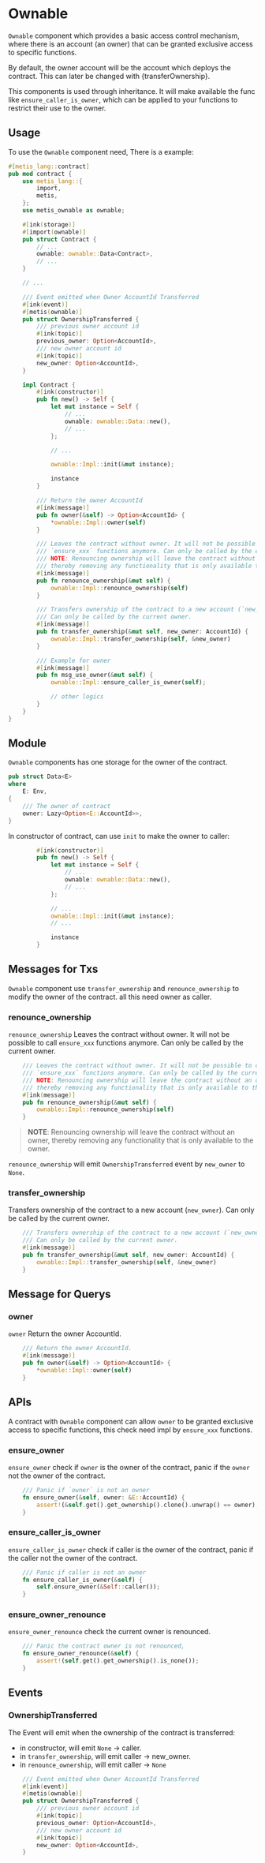 # Ownable

`Ownable` component which provides a basic access control mechanism, where there is an account (an owner) that can be granted exclusive access to specific functions.

By default, the owner account will be the account which deploys the contract. This can later be changed with {transferOwnership}.

This components is used through inheritance. It will make available the func like `ensure_caller_is_owner`, which can be applied to your functions to restrict their use to the owner.

## Usage

To use the `Ownable` component need, There is a example:

```rust
#[metis_lang::contract]
pub mod contract {
    use metis_lang::{
        import,
        metis,
    };
    use metis_ownable as ownable;

    #[ink(storage)]
    #[import(ownable)]
    pub struct Contract {
        // ...
        ownable: ownable::Data<Contract>,
        // ...
    }

    // ...

    /// Event emitted when Owner AccountId Transferred
    #[ink(event)]
    #[metis(ownable)]
    pub struct OwnershipTransferred {
        /// previous owner account id
        #[ink(topic)]
        previous_owner: Option<AccountId>,
        /// new owner account id
        #[ink(topic)]
        new_owner: Option<AccountId>,
    }

    impl Contract {
        #[ink(constructor)]
        pub fn new() -> Self {
            let mut instance = Self {
                // ...
                ownable: ownable::Data::new(),
                // ...
            };

            // ...

            ownable::Impl::init(&mut instance);

            instance
        }

        /// Return the owner AccountId
        #[ink(message)]
        pub fn owner(&self) -> Option<AccountId> {
            *ownable::Impl::owner(self)
        }

        /// Leaves the contract without owner. It will not be possible to call
        /// `ensure_xxx` functions anymore. Can only be called by the current owner.
        /// NOTE: Renouncing ownership will leave the contract without an owner,
        /// thereby removing any functionality that is only available to the owner.
        #[ink(message)]
        pub fn renounce_ownership(&mut self) {
            ownable::Impl::renounce_ownership(self)
        }

        /// Transfers ownership of the contract to a new account (`new_owner`).
        /// Can only be called by the current owner.
        #[ink(message)]
        pub fn transfer_ownership(&mut self, new_owner: AccountId) {
            ownable::Impl::transfer_ownership(self, &new_owner)
        }

        /// Example for owner
        #[ink(message)]
        pub fn msg_use_owner(&mut self) {
            ownable::Impl::ensure_caller_is_owner(self);

            // other logics
        }
    }
}
```

## Module

`Ownable` components has one storage for the owner of the contract.

```rust
pub struct Data<E>
where
    E: Env,
{
    /// The owner of contract
    owner: Lazy<Option<E::AccountId>>,
}
```

In constructor of contract, can use `init` to make the owner to caller:

```rust
        #[ink(constructor)]
        pub fn new() -> Self {
            let mut instance = Self {
                // ...
                ownable: ownable::Data::new(),
                // ...
            };

            // ...
            ownable::Impl::init(&mut instance);
            // ...

            instance
        }
```

## Messages for Txs

`Ownable` component use `transfer_ownership` and `renounce_ownership` to modify the owner of the contract.
all this need owner as caller.

### renounce_ownership

`renounce_ownership` Leaves the contract without owner. It will not be possible to call `ensure_xxx` functions anymore. Can only be called by the current owner.

```rust
    /// Leaves the contract without owner. It will not be possible to call
    /// `ensure_xxx` functions anymore. Can only be called by the current owner.
    /// NOTE: Renouncing ownership will leave the contract without an owner,
    /// thereby removing any functionality that is only available to the owner.
    #[ink(message)]
    pub fn renounce_ownership(&mut self) {
        ownable::Impl::renounce_ownership(self)
    }
```

> **NOTE**: Renouncing ownership will leave the contract without an owner, thereby removing any functionality that is only available to the owner.

`renounce_ownership` will emit `OwnershipTransferred` event by `new_owner` to `None`.

### transfer_ownership

Transfers ownership of the contract to a new account (`new_owner`). Can only be called by the current owner.

```rust
    /// Transfers ownership of the contract to a new account (`new_owner`).
    /// Can only be called by the current owner.
    #[ink(message)]
    pub fn transfer_ownership(&mut self, new_owner: AccountId) {
        ownable::Impl::transfer_ownership(self, &new_owner)
    }
```

## Message for Querys

### owner

`owner` Return the owner AccountId.

```rust
    /// Return the owner AccountId.
    #[ink(message)]
    pub fn owner(&self) -> Option<AccountId> {
        *ownable::Impl::owner(self)
    }
```

## APIs

A contract with `Ownable` component can allow `owner` to be granted exclusive access to specific functions, this check need impl by `ensure_xxx` functions.

### ensure_owner

`ensure_owner` check if `owner` is the owner of the contract, panic if the `owner` not the owner of the contract.

```rust
    /// Panic if `owner` is not an owner
    fn ensure_owner(&self, owner: &E::AccountId) {
        assert!(&self.get().get_ownership().clone().unwrap() == owner);
    }
```

### ensure_caller_is_owner

`ensure_caller_is_owner` check if caller is the owner of the contract, panic if the caller not the owner of the contract.

```rust
    /// Panic if caller is not an owner
    fn ensure_caller_is_owner(&self) {
        self.ensure_owner(&Self::caller());
    }
```

### ensure_owner_renounce

`ensure_owner_renounce` check the current owner is renounced.

```rust
    /// Panic the contract owner is not renounced,
    fn ensure_owner_renounce(&self) {
        assert!(self.get().get_ownership().is_none());
    }
```

## Events

### OwnershipTransferred

The Event will emit when the ownership of the contract is transferred:

- in constructor, will emit `None` -> caller.
- in `transfer_ownership`, will emit caller -> new_owner.
- in `renounce_ownership`, will emit caller -> `None`

```rust
    /// Event emitted when Owner AccountId Transferred
    #[ink(event)]
    #[metis(ownable)]
    pub struct OwnershipTransferred {
        /// previous owner account id
        #[ink(topic)]
        previous_owner: Option<AccountId>,
        /// new owner account id
        #[ink(topic)]
        new_owner: Option<AccountId>,
    }
```

